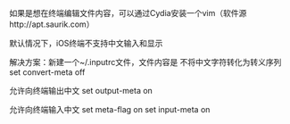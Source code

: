 如果是想在终端编辑文件内容，可以通过Cydia安装一个vim（软件源http://apt.saurik.com）

默认情况下，iOS终端不支持中文输入和显示

解决方案：新建一个~/.inputrc文件，文件内容是
不将中文字符转化为转义序列
set convert-meta off

允许向终端输出中文
set output-meta on

允许向终端输入中文
set meta-flag on
set input-meta on